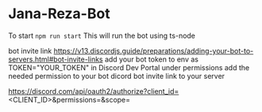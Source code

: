 # Jana-Reza-Bot

To start 
`npm run start`
This will run the bot using ts-node

bot invite link 
https://v13.discordjs.guide/preparations/adding-your-bot-to-servers.html#bot-invite-links
add your bot token to env as 
TOKEN="YOUR_TOKEN"
in Discord Dev Portal under permissions add the needed permission to your bot
dicord bot invite link to your server

https://discord.com/api/oauth2/authorize?client_id=<CLIENT_ID>&permissions=<PERMISSIONS>&scope=<SCOPE>
